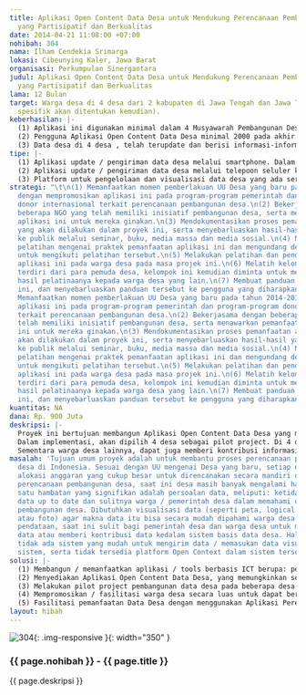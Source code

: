 ```yaml
---
title: Aplikasi Open Content Data Desa untuk Mendukung Perencanaan Pembangunan Desa
  yang Partisipatif dan Berkualitas
date: 2014-04-21 11:08:00 +07:00
nohibah: 304
nama: Ilham Cendekia Srimarga
lokasi: Cibeunying Kaler, Jawa Barat
organisasi: Perkumpulan Sinergantara
judul: Aplikasi Open Content Data Desa untuk Mendukung Perencanaan Pembangunan Desa
  yang Partisipatif dan Berkualitas
lama: 12 Bulan
target: Warga desa di 4 desa dari 2 kabupaten di Jawa Tengah dan Jawa Timur (lokasi
  spesifik akan ditentukan kemudian).
keberhasilan: |-
  (1) Aplikasi ini digunakan minimal dalam 4 Musyawarah Pembangunan Desa yang diikuti 200 peserta.
  (2) Pengguna Aplikasi Open Content Data Desa minimal 2000 pada akhir program.
  (3) Data desa di 4 desa , telah terupdate dan berisi informasi-informasi pendukung seperti foto dll.
tipe: |-
  (1) Aplikasi update / pengiriman data desa melalui smartphone. Dalam hal ini smartphone akan memanfaatkan fasilitas automatic data position capture and tracking dari platform seperti Android untuk mendapatkan berbagai informasi yang terkait dengan data desa yang hendak dikirim.
  (2) Aplikasi update / pengiriman data desa melalui telepoon seluler konvensioanl. Dalam hal ini, apalikasi dibuat dengan java programming berfungsi untuk membantu agar pengiriman data desa dari telepon seluler sesuai dengan format yang ada di sistem basis data.
  (3) Platform untuk pengelolaan dan visualisasi data desa yang ada server desa / atau diletakkan di Internet.
strategi: "\t\n(1) Memanfaatkan momen pemberlakuan UU Desa yang baru pada tahun 2014-2015
  dengan mempromosikan aplikasi ini pada program-program pemerintah dan program-program
  donor internasional terkait perencanaan pembangunan desa.\n(2) Bekerjasama dengan
  beberapa NGO yang telah memiliki inisiatif pembangunan desa, serta menawarkan pemanfaatan
  aplikasi ini untuk mereka ginakan.\n(3) Mendokumentasikan proses pemanfaatan aplikasi
  yang akan dilakukan dalam proyek ini, serta menyebarluaskan hasil-hasil yang dicapai
  ke publik melalui seminar, buku, media massa dan media sosial.\n(4) Menyelenggarakan
  pelatihan mengenai praktek pemanfaatan aplikasi ini dan mengundang desa-desa lain
  untuk mengikuti pelatihan tersebut.\n(5) Melakukan pelatihan dan pendampingan penggunaan
  aplikasi ini pada warga desa pada masa projek ini.\n(6) Melatih kelompok inti yang
  terdiri dari para pemuda desa, kelompok ini kemudian diminta untuk menyebarluaskan
  hasil pelatinaanya kepada warga desa yang lain.\n(7) Membuat panduan pemakaian alat
  ini, dan menyebarluaskan panduan tersebut ke pengguna yang diharapkan (warga desa).\t\n(1)
  Memanfaatkan momen pemberlakuan UU Desa yang baru pada tahun 2014-2015 dengan mempromosikan
  aplikasi ini pada program-program pemerintah dan program-program donor internasional
  terkait perencanaan pembangunan desa.\n(2) Bekerjasama dengan beberapa NGO yang
  telah memiliki inisiatif pembangunan desa, serta menawarkan pemanfaatan aplikasi
  ini untuk mereka ginakan.\n(3) Mendokumentasikan proses pemanfaatan aplikasi yang
  akan dilakukan dalam proyek ini, serta menyebarluaskan hasil-hasil yang dicapai
  ke publik melalui seminar, buku, media massa dan media sosial.\n(4) Menyelenggarakan
  pelatihan mengenai praktek pemanfaatan aplikasi ini dan mengundang desa-desa lain
  untuk mengikuti pelatihan tersebut.\n(5) Melakukan pelatihan dan pendampingan penggunaan
  aplikasi ini pada warga desa pada masa projek ini.\n(6) Melatih kelompok inti yang
  terdiri dari para pemuda desa, kelompok ini kemudian diminta untuk menyebarluaskan
  hasil pelatinaanya kepada warga desa yang lain.\n(7) Membuat panduan pemakaian alat
  ini, dan menyebarluaskan panduan tersebut ke pengguna yang diharapkan (warga desa)."
kuantitas: NA
dana: Rp. 900 Juta
deskripsi: |-
  Proyek ini bertujuan membangun Aplikasi Open Content Data Desa yang memungkinkan banyak orang untuk berkontribusi dalam pengisian data di suatu desa tertentu, dengan menggunakan alat telepon seluler khususnya smartphone sederhana. Dalam hal ini, data yang dikirimkan dari kontributor akan dimasukkan ke dalam platform berbasis peta digital yang ada dalam Aplikasi Perencanaan Pembangunan Desa (yang sudah selesai kami bangun). Sistem yang dibangun ini menggunakan pendekatan Open Content dan memungkinkan dibangunnya data desa secara kolaboratif dan terbuka (seperti pada Wikipedia atau OpenStreetMap) dari banyak sumber (crowd-sourcing).
  Dalam implementasi, akan dipilih 4 desa sebagai pilot project. Di 4 desa tersebut, warga desa (khususnya pemuda) akan dilatih untuk menjadi Tim Inti Pendataan Desa. Tim Inti ini akan diberi training mengenai metode pendataan desa. Informasi yang berasal dari Tim Inti tersebut, akan menjadi informasi dasar desa yang akan masuk dalam Aplikasi Perencanaan Pembangunan Desa.
  Sementara warga desa lainnya, dapat juga memberi kontribusi informasi melalui telepon seluler / smart phone untuk memperkaya data desa tersebut,misalnya dengan informasi mengenai kondisi jalan desa, gedung sekolah (informasi teks dan foto) dan data-data yang lain. Data-data tersebut akan dimasukkan ke dalam data base dan divisualisasikan. Akan ditandai data mana yang telah terverifikasi dan data mana yang belum terverifikasi.
masalah: 'Tujuan umum proyek adalah untuk membantu proses perencanaan pembangunan
  desa di Indonesia. Sesuai dengan UU mengenai Desa yang baru, setiap desa akan menerima
  alokasi anggaran yang cukup besar untuk direncanakan secara mandiri oleh desa. Dalam
  perencanaan pembangunan desa, saat ini desa masih banyak mengalami hambatan. Salah
  satu hambatan yang signifikan adalah persoalan data, meliputi: ketidak-tersediaan
  data up to date dan sulitnya warga / pemerintah desa dalam memahami data untuk perencanaan
  pembangunan desa. Dibutuhkan visualisasi data (seperti peta, logical framework tervisualisasi,
  atau foto) agar makna data itu bisa secara mudah dipahami warga desa. Pada sisi
  pendataan, saat ini sulit bagi pemerintah desa dan warga desa untuk melakukan update
  data atau memberi kontribusi data kedalam sistem basis data desa. Hal ini karena
  tidak ada sistem yang mudah untuk mengirim data / memasukan data visual ke dalam
  sistem, serta tidak tersedia platform Open Context dalam sistem tersebut.'
solusi: |-
  (1) Membangun / memanfaatkan aplikasi / tools berbasis ICT berupa: peta digital serta data desa yang up to date, untuk membantu perencanaan pembangunan desa dengan cara visualisasi dan simulasi.
  (2) Menyediakan Aplikasi Open Content Data Desa, yang memungkinkan semua orang (khususnya warga desa) untuk memberi kontribusi informasi data desa dengan menggunakan smartphone atau telepon seluler.
  (3) Melakukan pilot project pembangunan data desa pada beberapa desa percontohan. Untuk itu kegiatan-kegiatan terdiri dari: pembentukan dan pelatihan Tim Inti Pendataan Desa; dan praktek pendataan desa dengan menggunakan aplikasi yang dibangun.
  (4) Mempromosikan / fasilitasi warga desa secara luas untuk dapat berkontribusi menggunakan Aplikasi Open Content Data Desa.
  (5) Fasilitasi pemanfaatan Data Desa dengan menggunakan Aplikasi Perencanaan Pembangunan Desa untuk proses Musyawah Pembangunan Desa.
layout: hibah
---
```


![304](/static/img/hibahcms/304.png){: .img-responsive }{: width="350" }

### {{ page.nohibah }} - {{ page.title }}

{{ page.deskripsi }}
